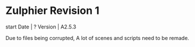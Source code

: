 # Zulphier Revision 1

start Date | ?
Version | A2.5.3

Due to files being corrupted, A lot of scenes and scripts need to be remade.
